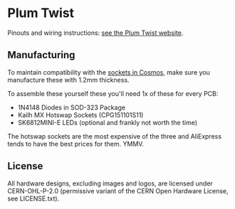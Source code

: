 # Plum Twist

Pinouts and wiring instructions: [see the Plum Twist website](https://ryanis.cool/cosmos/plum-twist/wiring).

## Manufacturing

To maintain compatibility with the [sockets in Cosmos](https://github.com/rianadon/Cosmos-Keyboards/blob/main/src/assets/key-mx-pcb-plum.step), make sure you manufacture these with 1.2mm thickness.

To assemble these yourself these you'll need 1x of these for every PCB:

- 1N4148 Diodes in SOD-323 Package
- Kailh MX Hotswap Sockets (CPG151101S11)
- SK6812MINI-E LEDs (optional and frankly not worth the time)

The hotswap sockets are the most expensive of the three and AliExpress tends to have the best prices for them. YMMV.

## License

All hardware designs, excluding images and logos, are licensed under CERN-OHL-P-2.0 (permissive variant of the CERN Open Hardware License, see LICENSE.txt).
